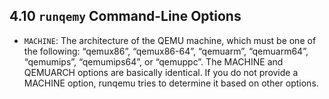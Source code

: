 ## 4.10 `runqemy` Command-Line Options

- `MACHINE`: The architecture of the QEMU machine, which must be one of the following: “qemux86”, “qemux86-64”, “qemuarm”, “qemuarm64”, “qemumips”, “qemumips64”, or “qemuppc”. The MACHINE and QEMUARCH options are basically identical. If you do not provide a MACHINE option, runqemu tries to determine it based on other options.